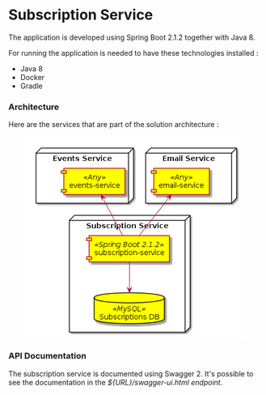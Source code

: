 # Subscription Service

The application is developed using Spring Boot 2.1.2 together with Java 8.

For running the application is needed to have these technologies installed :

* Java 8
* Docker
* Gradle

### Architecture

Here are the services that are part of the solution architecture :

<div align="center">
  <img src="architecture.png" alt="Architecture Diagram">
</div>

### API Documentation

The subscription service is documented using Swagger 2. It's possible to see
 the documentation in the *${URL}/swagger-ui.html endpoint*.